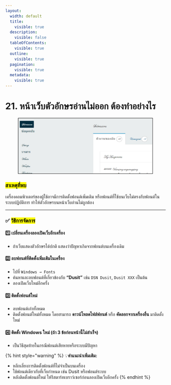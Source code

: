 ```yaml
---
layout:
  width: default
  title:
    visible: true
  description:
    visible: false
  tableOfContents:
    visible: true
  outline:
    visible: true
  pagination:
    visible: true
  metadata:
    visible: true
---
```


# 21. หน้าเว็บตัวอักษรอ่านไม่ออก ต้องทำอย่างไร

<figure><img src=".gitbook/assets/Picture13.png" alt=""><figcaption></figcaption></figure>

### <mark style="color:$success;">สาเหตุที่พบ</mark>

เครื่องคอมพิวเตอร์ของผู้ใช้อาจมีการติดตั้งฟอนต์เพิ่มเติม หรือฟอนต์ที่ใช้บนเว็บไม่ตรงกับฟอนต์ในระบบปฏิบัติการ ทำให้ตัวอักษรบนหน้าเว็บอ่านไม่ถูกต้อง

***

### ✅ <mark style="color:$success;">**วิธีการจัดการ**</mark>

#### 1️⃣ **เปลี่ยนเครื่องลองเปิดเว็บอีกเครื่อง**

* ถ้าเว็บแสดงตัวอักษรได้ปกติ แสดงว่าปัญหาเกิดจากฟอนต์บนเครื่องเดิม

#### 2️⃣ **ลบฟอนต์ที่ติดตั้งเพิ่มเติมในเครื่อง**

* ไปที่ `Windows → Fonts`
* ค้นหาและลบฟอนต์ที่เกี่ยวข้องกับ **“Dusit”** เช่น `DSN Dusit`, `Dusit XXX` เป็นต้น
* ลองเปิดเว็บใหม่อีกครั้ง

#### 3️⃣ **ติดตั้งฟอนต์ใหม่**

* ลบฟอนต์เก่าทั้งหมด&#x20;
* ติดตั้งฟอนต์ใหม่ทั้งหมด โดยสามารถ **ดาวน์โหลดไฟล์ฟอนต์** หรือ **คัดลอกจากเครื่องอื่น** มาติดตั้งใหม่

#### 4️⃣ **ติดตั้ง Windows ใหม่** (ถ้า 3 ข้อก่อนหน้านี้ไม่สำเร็จ)

* เป็นวิธีสุดท้ายในกรณีฟอนต์เสียหายหรือระบบมีปัญหา

{% hint style="warning" %}
💡**คำแนะนำเพิ่มเติม:**

* หลีกเลี่ยงการติดตั้งฟอนต์ที่ไม่จำเป็นบนเครื่อง
* ใช้ฟอนต์เดียวกับที่เว็บกำหนด เช่น Dusit หรือฟอนต์ระบบ
* หลังติดตั้งฟอนต์ใหม่ ให้รีสตาร์ทเบราว์เซอร์ก่อนลองเปิดเว็บอีกครั้ง
{% endhint %}
